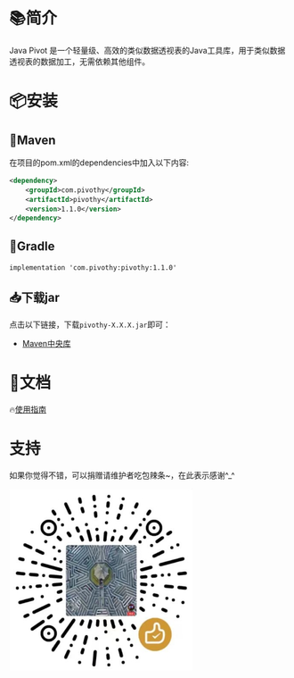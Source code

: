 # 📚简介

Java Pivot 是一个轻量级、高效的类似数据透视表的Java工具库，用于类似数据透视表的数据加工，无需依赖其他组件。

# 📦安装

## 🍊Maven

在项目的pom.xml的dependencies中加入以下内容:

```xml
<dependency>
    <groupId>com.pivothy</groupId>
    <artifactId>pivothy</artifactId>
    <version>1.1.0</version>
</dependency>

```

## 🍐Gradle

```
implementation 'com.pivothy:pivothy:1.1.0'
```

## 📥下载jar

点击以下链接，下载`pivothy-X.X.X.jar`即可：

* [Maven中央库](https://repo1.maven.org/maven2/com/pivothy/pivothy/1.1.0/)

# 📝文档

🔥[使用指南](docs/pivothy.md)

# 支持

如果你觉得不错，可以捐赠请维护者吃包辣条\~，在此表示感谢^\_^

![1717147087244](images/README/1717147087244.png)
